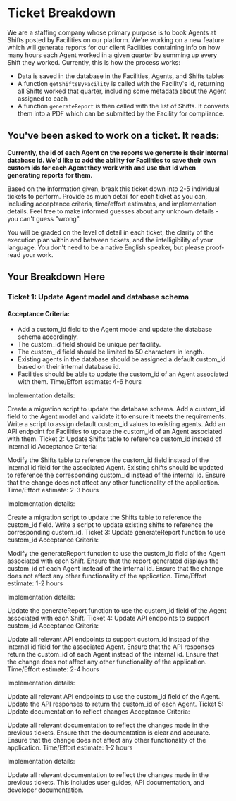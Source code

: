 # Ticket Breakdown
We are a staffing company whose primary purpose is to book Agents at Shifts posted by Facilities on our platform. We're working on a new feature which will generate reports for our client Facilities containing info on how many hours each Agent worked in a given quarter by summing up every Shift they worked. Currently, this is how the process works:

- Data is saved in the database in the Facilities, Agents, and Shifts tables
- A function `getShiftsByFacility` is called with the Facility's id, returning all Shifts worked that quarter, including some metadata about the Agent assigned to each
- A function `generateReport` is then called with the list of Shifts. It converts them into a PDF which can be submitted by the Facility for compliance.

## You've been asked to work on a ticket. It reads:

**Currently, the id of each Agent on the reports we generate is their internal database id. We'd like to add the ability for Facilities to save their own custom ids for each Agent they work with and use that id when generating reports for them.**


Based on the information given, break this ticket down into 2-5 individual tickets to perform. Provide as much detail for each ticket as you can, including acceptance criteria, time/effort estimates, and implementation details. Feel free to make informed guesses about any unknown details - you can't guess "wrong".


You will be graded on the level of detail in each ticket, the clarity of the execution plan within and between tickets, and the intelligibility of your language. You don't need to be a native English speaker, but please proof-read your work.

## Your Breakdown Here

### Ticket 1: Update Agent model and database schema
#### Acceptance Criteria:

- Add a custom_id field to the Agent model and update the database schema accordingly.
- The custom_id field should be unique per facility.
- The custom_id field should be limited to 50 characters in length.
- Existing agents in the database should be assigned a default custom_id based on their internal database id.
- Facilities should be able to update the custom_id of an Agent associated with them.
Time/Effort estimate: 4-6 hours

Implementation details:

Create a migration script to update the database schema.
Add a custom_id field to the Agent model and validate it to ensure it meets the requirements.
Write a script to assign default custom_id values to existing agents.
Add an API endpoint for Facilities to update the custom_id of an Agent associated with them.
Ticket 2: Update Shifts table to reference custom_id instead of internal id
Acceptance Criteria:

Modify the Shifts table to reference the custom_id field instead of the internal id field for the associated Agent.
Existing shifts should be updated to reference the corresponding custom_id instead of the internal id.
Ensure that the change does not affect any other functionality of the application.
Time/Effort estimate: 2-3 hours

Implementation details:

Create a migration script to update the Shifts table to reference the custom_id field.
Write a script to update existing shifts to reference the corresponding custom_id.
Ticket 3: Update generateReport function to use custom_id
Acceptance Criteria:

Modify the generateReport function to use the custom_id field of the Agent associated with each Shift.
Ensure that the report generated displays the custom_id of each Agent instead of the internal id.
Ensure that the change does not affect any other functionality of the application.
Time/Effort estimate: 1-2 hours

Implementation details:

Update the generateReport function to use the custom_id field of the Agent associated with each Shift.
Ticket 4: Update API endpoints to support custom_id
Acceptance Criteria:

Update all relevant API endpoints to support custom_id instead of the internal id field for the associated Agent.
Ensure that the API responses return the custom_id of each Agent instead of the internal id.
Ensure that the change does not affect any other functionality of the application.
Time/Effort estimate: 2-4 hours

Implementation details:

Update all relevant API endpoints to use the custom_id field of the Agent.
Update the API responses to return the custom_id of each Agent.
Ticket 5: Update documentation to reflect changes
Acceptance Criteria:

Update all relevant documentation to reflect the changes made in the previous tickets.
Ensure that the documentation is clear and accurate.
Ensure that the change does not affect any other functionality of the application.
Time/Effort estimate: 1-2 hours

Implementation details:

Update all relevant documentation to reflect the changes made in the previous tickets. This includes user guides, API documentation, and developer documentation.


